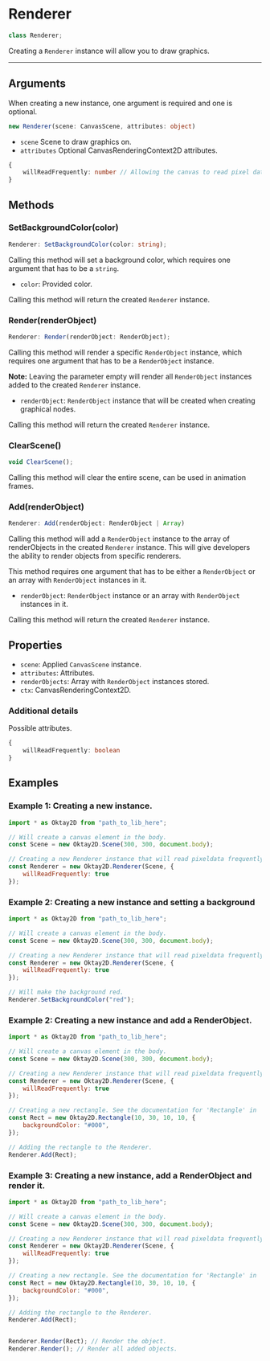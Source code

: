 # Renderer

```ts
class Renderer;
```

Creating a ``Renderer`` instance will allow you to draw graphics. 

- - - 

## Arguments

When creating a new instance, one argument is required and one is optional.

```ts
new Renderer(scene: CanvasScene, attributes: object)
```

- ``scene`` Scene to draw graphics on.
- ``attributes`` Optional CanvasRenderingContext2D attributes.

```ts
{
    willReadFrequently: number // Allowing the canvas to read pixel data frequently, will optimise renderer.
}
```

## Methods

### SetBackgroundColor(color)

```ts
Renderer: SetBackgroundColor(color: string);
```

Calling this method will set a background color, which requires one argument that has to be a ``string``.

- ``color``: Provided color.

Calling this method will return the created ``Renderer`` instance.

### Render(renderObject)

```ts
Renderer: Render(renderObject: RenderObject);
```

Calling this method will render a specific ``RenderObject`` instance, which requires one argument that has to be a
``RenderObject`` instance. 

**Note:** Leaving the parameter empty will render all ``RenderObject`` instances added to the created ``Renderer`` instance.

- ``renderObject``: ``RenderObject`` instance that will be created when creating graphical nodes.

Calling this method will return the created ``Renderer`` instance.

### ClearScene()

```ts
void ClearScene();
```

Calling this method will clear the entire scene, can be used in animation frames.


### Add(renderObject)

```ts
Renderer: Add(renderObject: RenderObject | Array)
```

Calling this method will add a ``RenderObject`` instance to the array of renderObjects in the created ``Renderer`` instance.
This will give developers the ability to render objects from specific renderers.

This method requires one argument that has to be either a ``RenderObject`` or an array with ``RenderObject`` instances in it.

- ``renderObject``: ``RenderObject`` instance or an array with ``RenderObject`` instances in it.

Calling this method will return the created ``Renderer`` instance.

## Properties
- ``scene``: Applied ``CanvasScene`` instance.
- ``attributes``: Attributes.
- ``renderObjects``: Array with ``RenderObject`` instances stored.
- ``ctx``: CanvasRenderingContext2D.

### Additional details

Possible attributes.
```ts
{
    willReadFrequently: boolean
}
```

## Examples

### Example 1: Creating a new instance.

```js
import * as Oktay2D from "path_to_lib_here";

// Will create a canvas element in the body.
const Scene = new Oktay2D.Scene(300, 300, document.body);

// Creating a new Renderer instance that will read pixeldata frequently.
const Renderer = new Oktay2D.Renderer(Scene, {
    willReadFrequently: true
});
```

### Example 2: Creating a new instance and setting a background

```js
import * as Oktay2D from "path_to_lib_here";

// Will create a canvas element in the body.
const Scene = new Oktay2D.Scene(300, 300, document.body);

// Creating a new Renderer instance that will read pixeldata frequently.
const Renderer = new Oktay2D.Renderer(Scene, {
    willReadFrequently: true
});

// Will make the background red.
Renderer.SetBackgroundColor("red");
```

### Example 2: Creating a new instance and add a RenderObject.

```js
import * as Oktay2D from "path_to_lib_here";

// Will create a canvas element in the body.
const Scene = new Oktay2D.Scene(300, 300, document.body);

// Creating a new Renderer instance that will read pixeldata frequently.
const Renderer = new Oktay2D.Renderer(Scene, {
    willReadFrequently: true
});

// Creating a new rectangle. See the documentation for 'Rectangle' in 'Shapes' for more info.
const Rect = new Oktay2D.Rectangle(10, 30, 10, 10, {
    backgroundColor: "#000",
});

// Adding the rectangle to the Renderer.
Renderer.Add(Rect);
```

### Example 3: Creating a new instance, add a RenderObject and render it.

```js
import * as Oktay2D from "path_to_lib_here";

// Will create a canvas element in the body.
const Scene = new Oktay2D.Scene(300, 300, document.body);

// Creating a new Renderer instance that will read pixeldata frequently.
const Renderer = new Oktay2D.Renderer(Scene, {
    willReadFrequently: true
});

// Creating a new rectangle. See the documentation for 'Rectangle' in 'Shapes' for more info.
const Rect = new Oktay2D.Rectangle(10, 30, 10, 10, {
    backgroundColor: "#000",
});

// Adding the rectangle to the Renderer.
Renderer.Add(Rect);


Renderer.Render(Rect); // Render the object.
Renderer.Render(); // Render all added objects.
```